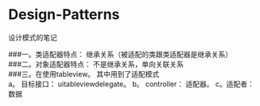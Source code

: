 # Design-Patterns
设计模式的笔记


###一。类适配器特点： 继承关系（被适配的类跟类适配器是继承关系）</br>
###二。对象适配器特点： 不是继承关系，单向关联关系 </br>
###三。在使用tableview。 其中用到了适配模式 </br>
a。 目标接口： uitableviewdelegate。 b。 controller： 适配器。   c。适配者：数据
